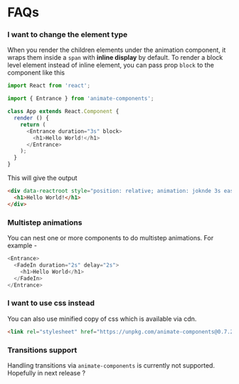 # FAQs

### I want to change the element type
When you render the children elements under the animation component, it wraps them inside a `span` with **inline display** by default. To render a block level element instead of inline element, you can pass prop `block` to the component like this

```javascript
import React from 'react';

import { Entrance } from 'animate-components';

class App extends React.Component {
  render () {
    return (
      <Entrance duration="3s" block>
        <h1>Hello World!</h1>
      </Entrance>
    );
  }
}
```

This will give the output 

```html
<div data-reactroot style="position: relative; animation: joknde 3s ease 0s 1 normal none running; backface-visibility: visible;">
  <h1>Hello World!</h1>
</div>
```

### Multistep animations 
You can nest one or more components to do multistep animations. For example - 

```javascript
<Entrance>
  <FadeIn duration="2s" delay="2s">
    <h1>Hello World</h1>
  </FadeIn>
</Entrance>
```

### I want to use css instead
You can also use minified copy of css which is available via cdn.

```html
<link rel="stylesheet" href="https://unpkg.com/animate-components@0.7.2/css/animate-components.min.css">
```

### Transitions support
Handling transitions via `animate-components` is currently not supported. Hopefully in next release ? 
